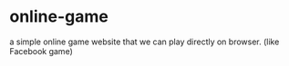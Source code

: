 # online-game
a simple online game website that we can play directly on browser. (like Facebook game)
